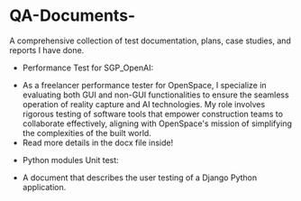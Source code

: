 # QA-Documents-
A comprehensive collection of test documentation, plans, case studies, and reports I have done. 

* Performance Test for SGP_OpenAI:
- As a freelancer performance tester for OpenSpace, I specialize in evaluating both GUI and non-GUI functionalities to ensure the seamless operation of reality capture and AI technologies. My role involves rigorous testing of software tools that empower construction teams to collaborate effectively, aligning with OpenSpace's mission of simplifying the complexities of the built world.
- Read more details in the docx file inside!

* Python modules Unit test:
- A  document that describes the user testing of a Django Python application.
